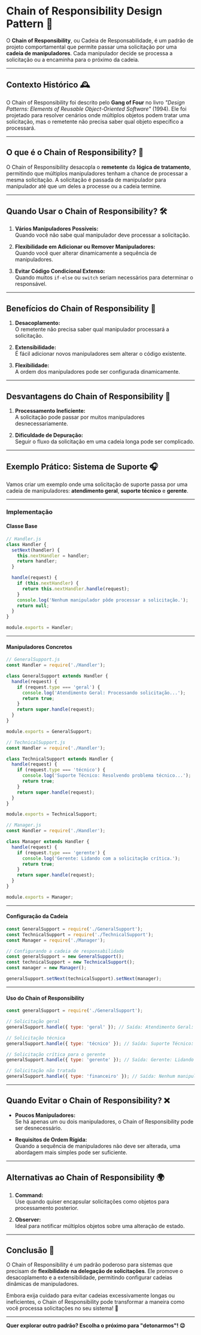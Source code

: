 # Chain of Responsibility Design Pattern 🔗

O **Chain of Responsibility**, ou Cadeia de Responsabilidade, é um padrão de projeto comportamental que permite passar uma solicitação por uma **cadeia de manipuladores**. Cada manipulador decide se processa a solicitação ou a encaminha para o próximo da cadeia.

---

## Contexto Histórico 🕰️

O Chain of Responsibility foi descrito pelo **Gang of Four** no livro _"Design Patterns: Elements of Reusable Object-Oriented Software"_ (1994). Ele foi projetado para resolver cenários onde múltiplos objetos podem tratar uma solicitação, mas o remetente não precisa saber qual objeto específico a processará.

---

## O que é o Chain of Responsibility? 🤔

O Chain of Responsibility desacopla o **remetente** da **lógica de tratamento**, permitindo que múltiplos manipuladores tenham a chance de processar a mesma solicitação. A solicitação é passada de manipulador para manipulador até que um deles a processe ou a cadeia termine.

---

## Quando Usar o Chain of Responsibility? 🛠️

1. **Vários Manipuladores Possíveis:**  
   Quando você não sabe qual manipulador deve processar a solicitação.

2. **Flexibilidade em Adicionar ou Remover Manipuladores:**  
   Quando você quer alterar dinamicamente a sequência de manipuladores.

3. **Evitar Código Condicional Extenso:**  
   Quando muitos `if-else` ou `switch` seriam necessários para determinar o responsável.

---

## Benefícios do Chain of Responsibility 🌟

1. **Desacoplamento:**  
   O remetente não precisa saber qual manipulador processará a solicitação.

2. **Extensibilidade:**  
   É fácil adicionar novos manipuladores sem alterar o código existente.

3. **Flexibilidade:**  
   A ordem dos manipuladores pode ser configurada dinamicamente.

---

## Desvantagens do Chain of Responsibility 🚨

1. **Processamento Ineficiente:**  
   A solicitação pode passar por muitos manipuladores desnecessariamente.

2. **Dificuldade de Depuração:**  
   Seguir o fluxo da solicitação em uma cadeia longa pode ser complicado.

---

## Exemplo Prático: Sistema de Suporte 🎧

Vamos criar um exemplo onde uma solicitação de suporte passa por uma cadeia de manipuladores: **atendimento geral**, **suporte técnico** e **gerente**.

---

### Implementação

#### **Classe Base**

```javascript
// Handler.js
class Handler {
  setNext(handler) {
    this.nextHandler = handler;
    return handler;
  }

  handle(request) {
    if (this.nextHandler) {
      return this.nextHandler.handle(request);
    }
    console.log('Nenhum manipulador pôde processar a solicitação.');
    return null;
  }
}

module.exports = Handler;
```

---

#### **Manipuladores Concretos**

```javascript
// GeneralSupport.js
const Handler = require('./Handler');

class GeneralSupport extends Handler {
  handle(request) {
    if (request.type === 'geral') {
      console.log('Atendimento Geral: Processando solicitação...');
      return true;
    }
    return super.handle(request);
  }
}

module.exports = GeneralSupport;

// TechnicalSupport.js
const Handler = require('./Handler');

class TechnicalSupport extends Handler {
  handle(request) {
    if (request.type === 'técnico') {
      console.log('Suporte Técnico: Resolvendo problema técnico...');
      return true;
    }
    return super.handle(request);
  }
}

module.exports = TechnicalSupport;

// Manager.js
const Handler = require('./Handler');

class Manager extends Handler {
  handle(request) {
    if (request.type === 'gerente') {
      console.log('Gerente: Lidando com a solicitação crítica.');
      return true;
    }
    return super.handle(request);
  }
}

module.exports = Manager;
```

---

#### **Configuração da Cadeia**

```javascript
const GeneralSupport = require('./GeneralSupport');
const TechnicalSupport = require('./TechnicalSupport');
const Manager = require('./Manager');

// Configurando a cadeia de responsabilidade
const generalSupport = new GeneralSupport();
const technicalSupport = new TechnicalSupport();
const manager = new Manager();

generalSupport.setNext(technicalSupport).setNext(manager);
```

---

#### **Uso do Chain of Responsibility**

```javascript
const generalSupport = require('./GeneralSupport');

// Solicitação geral
generalSupport.handle({ type: 'geral' }); // Saída: Atendimento Geral: Processando solicitação...

// Solicitação técnica
generalSupport.handle({ type: 'técnico' }); // Saída: Suporte Técnico: Resolvendo problema técnico...

// Solicitação crítica para o gerente
generalSupport.handle({ type: 'gerente' }); // Saída: Gerente: Lidando com a solicitação crítica.

// Solicitação não tratada
generalSupport.handle({ type: 'financeiro' }); // Saída: Nenhum manipulador pôde processar a solicitação.
```

---

## Quando Evitar o Chain of Responsibility? ❌

- **Poucos Manipuladores:**  
  Se há apenas um ou dois manipuladores, o Chain of Responsibility pode ser desnecessário.

- **Requisitos de Ordem Rígida:**  
  Quando a sequência de manipuladores não deve ser alterada, uma abordagem mais simples pode ser suficiente.

---

## Alternativas ao Chain of Responsibility 🌍

1. **Command:**  
   Use quando quiser encapsular solicitações como objetos para processamento posterior.

2. **Observer:**  
   Ideal para notificar múltiplos objetos sobre uma alteração de estado.

---

## Conclusão 🎯

O Chain of Responsibility é um padrão poderoso para sistemas que precisam de **flexibilidade na delegação de solicitações**. Ele promove o desacoplamento e a extensibilidade, permitindo configurar cadeias dinâmicas de manipuladores.

Embora exija cuidado para evitar cadeias excessivamente longas ou ineficientes, o Chain of Responsibility pode transformar a maneira como você processa solicitações no seu sistema! 🚀

---

**Quer explorar outro padrão? Escolha o próximo para "detonarmos"! 😉**

